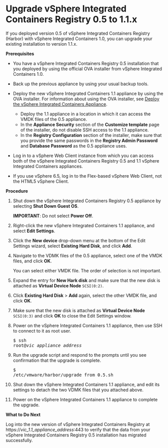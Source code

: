 # Upgrade vSphere Integrated Containers Registry 0.5 to 1.1.x #

If you deployed version 0.5 of vSphere Integrated Containers Registry (Harbor) with vSphere Integrated Containers 1.0, you can upgrade your existing installation to version 1.1.x.

**Prerequisites**

- You have a vSphere Integrated Containers Registry 0.5 installation that you deployed by using the official OVA installer from vSphere Integrated Containers 1.0.
- Back up the previous appliance by using your usual backup tools.
- Deploy the new vSphere Integrated Containers 1.1 appliance by using the OVA installer. For information about using the OVA installer, see [Deploy the vSphere Integrated Containers Appliance](deploy_vic_appliance.md). 

   - Deploy the  1.1 appliance in a location in which it can access the VMDK files of the 0.5 appliance.
   - In the **Appliance Security** section of the **Customize template** page of the installer, do not disable SSH access to the 1.1 appliance.
   - In the **Registry Configuration** section of the installer, make sure that you provide the same passwords in the **Registry Admin Password** and **Database Password** as the 0.5 appliance uses. 
- Log in to a vSphere Web Client instance from which you can access both of the vSphere Integrated Containers Registry 0.5 and 1.1 vSphere Integrated Containers appliances. 
- If you use vSphere 6.5, log in to the Flex-based vSphere Web Client, not the HTML5 vSphere Client.


**Procedure**


1. Shut down the vSphere Integrated Containers Registry 0.5 appliance by selecting **Shut Down Guest OS**.

   **IMPORTANT**: Do not select **Power Off**.
4. Right-click the new vSphere Integrated Containers 1.1 appliance, and select **Edit Settings**.
5. Click the **New device** drop-down menu at the bottom of the Edit Settings wizard, select **Existing Hard Disk**, and click **Add**.
6. Navigate to the VDMK files of the 0.5 appliance, select one of the VMDK files, and click **OK**.

    You can select either VMDK file. The order of selection is not important.
7. Expand the entry for **New Hark disk** and make sure that the new disk is attached as **Virtual Device Node** `SCSI(0:2)`.
8. Click **Existing Hard Disk** > **Add** again, select the other VMDK file, and click **OK**.
9. Make sure that the new disk is attached as **Virtual Device Node** `SCSI(0:3)` and click **OK** to close the Edit Settings window.
11. Power on the vSphere Integrated Containers 1.1 appliance, then use SSH to connect to it as root user.<pre>$ ssh root@<i>vic_appliance_address</i></pre>
13. Run the upgrade script and respond to the prompts until you see confirmation that the upgrade is complete.<pre>$ /etc/vmware/harbor/upgrade_from_0.5.sh</pre>
9. Shut down the vSphere Integrated Containers 1.1 appliance, and edit its settings to detach the two VDMK files that you attached above.
9. Power on the vSphere Integrated Containers 1.1 appliance to complete the upgrade.

**What to Do Next**

Log into the new version of vSphere Integrated Containers Registry at https://<i>vic_1.1_appliance_address</i>:443 to verify that the data from your vSphere Integrated Containers Registry 0.5 installation has migrated successfully.

